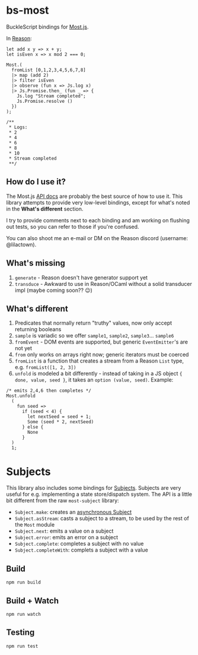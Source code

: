 # bs-most

BuckleScript bindings for [Most.js](https://github.com/cujojs/most).

In [Reason](https://reasonml.github.io/):
```reason
let add x y => x + y;
let isEven x => x mod 2 === 0;

Most.(
  fromList [0,1,2,3,4,5,6,7,8]
  |> map (add 2)
  |> filter isEven
  |> observe (fun x => Js.log x)
  |> Js.Promise.then_ (fun _ => {
    Js.log "Stream completed";
    Js.Promise.resolve ()
  })
);

/**
 * Logs:
 * 2
 * 4
 * 6
 * 8
 * 10
 * Stream completed
 **/
```

## How do I use it?

The Most.js [API docs](https://github.com/cujojs/most/blob/master/docs/api.md) are probably the best source of how to use it. This library attempts to provide very low-level bindings, except for what's noted in the **What's different** section.

I try to provide comments next to each binding and am working on flushing out tests, so you can refer to those if you're confused.

You can also shoot me an e-mail or DM on the Reason discord (username: @lilactown). 

## What's missing

1. `generate` - Reason doesn't have generator support yet
2. `transduce` - Awkward to use in Reason/OCaml without a solid transducer impl (maybe coming soon?? 😉)

## What's different

1. Predicates that normally return "truthy" values, now only accept returning booleans
2. `sample` is variadic so we offer `sample1`, `sample2`, `sample3`... `sample6`
3. `fromEvent` - DOM events are supported, but generic `EventEmitter`'s are not yet
4. `from` only works on arrays right now; generic iterators must be coerced
5. `fromList` is a function that creates a stream from a Reason `List` type, e.g. `fromList([1, 2, 3])`
6. `unfold` is modeled a bit differently - instead of taking in a JS object `{ done, value, seed }`, it takes an `option (value, seed)`.
Example:
```reason
/* emits 2,4,6 then completes */
Most.unfold
  (
    fun seed =>
      if (seed < 4) {
        let nextSeed = seed + 1;
        Some (seed * 2, nextSeed)
      } else {
        None
      }
  )
  1;
```

# Subjects

This library also includes some bindings for [Subjects](https://github.com/mostjs-community/subject). Subjects are very useful for e.g. implementing a state store/dispatch system. The API is a little bit different from the raw `most-subject` library:

- `Subject.make`: creates an [asynchronous Subject](https://github.com/mostjs-community/subject#asynct-subjectt)
- `Subject.asStream`: casts a subject to a stream, to be used by the rest of the `Most` module
- `Subject.next`: emits a value on a subject
- `Subject.error`: emits an error on a subject
- `Subject.complete`: completes a subject with no value
- `Subject.completeWith`: complets a subject with a value

## Build
```
npm run build
```

## Build + Watch

```
npm run watch
```

## Testing

```
npm run test
```
